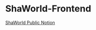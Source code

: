 # ShaWorld-Frontend

[ShaWorld Public Notion](https://www.notion.so/0abac0f4c8d74759b1a9bb38f1222ea4)

